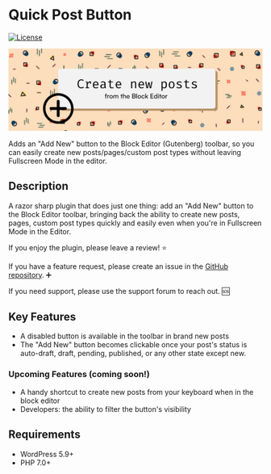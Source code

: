 # Quick Post Button
[![License](https://img.shields.io/badge/license-GPL--2.0%2B-black.svg)](https://github.com/createwithrani/add-new-post/blob/main/license.txt)

![Quick Post Button](https://github.com/createwithrani/add-new-post/blob/main/assets/banner-1544x500.png?raw=true)

Adds an "Add New" button to the Block Editor (Gutenberg) toolbar, so you can easily create new posts/pages/custom post types without leaving Fullscreen Mode in the editor.
## Description

A razor sharp plugin that does just one thing: add an "Add New" button to the Block Editor toolbar, bringing back the ability to create new posts, pages, custom post types quickly and easily even when you're in Fullscreen Mode in the Editor.

If you enjoy the plugin, please leave a review! ⭐

If you have a feature request, please create an issue in the [GitHub repository](https://github.com/createwithrani/add-new-post). ➕

If you need support, please use the support forum to reach out. 🆘

## Key Features

* A disabled button is available in the toolbar in brand new posts
* The "Add New" button becomes clickable once your post's status is auto-draft, draft, pending, published, or any other state except new.

### Upcoming Features (coming soon!)

* A handy shortcut to create new posts from your keyboard when in the block editor
* Developers: the ability to filter the button's visibility
## Requirements

- WordPress 5.9+
- PHP 7.0+
